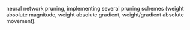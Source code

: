 neural network pruning, implementing several pruning schemes (weight absolute magnitude, weight absolute gradient, weight/gradient absolute movement).
